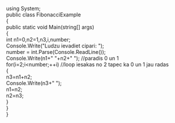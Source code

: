 using System;  
  public class FibonacciExample  
   {  
     public static void Main(string[] args)  
      {  
         int n1=0,n2=1,n3,i,number;    
         Console.Write("Ludzu ievadiet cipari: ");    
         number = int.Parse(Console.ReadLine());  
         Console.Write(n1+" "+n2+" "); //paradis 0 un 1    
         for(i=2;i<number;++i) //loop iesakas no 2 tapec ka 0 un 1 jau radas    
         {    
          n3=n1+n2;    
          Console.Write(n3+" ");    
          n1=n2;    
          n2=n3;    
         }    
      }  
   }  

